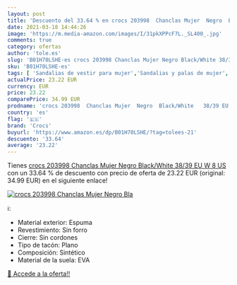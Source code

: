 ```yaml
---
layout: post
title: 'Descuento del 33.64 % en crocs 203998  Chanclas Mujer  Negro  Bla'
date: 2021-03-18 14:44:26
image: 'https://m.media-amazon.com/images/I/31pkXPPcF7L._SL400_.jpg'
comments: true
category: ofertas
author: 'tole.es'
slug: 'B01H70LSHE-es crocs 203998 Chanclas Mujer Negro Black/White 38/39 EU W 8 US'
sku: 'B01H70LSHE-es'
tags: [ 'Sandalias de vestir para mujer','Sandalias y palas de mujer','Zapatos','Zapatos para mujer','Zapatos y complementos','chanclas','crocs', ]
actualPrice: 23.22 EUR
currency: EUR
price: 23.22
comparePrice: 34.99 EUR
prodname: 'crocs 203998  Chanclas Mujer  Negro  Black/White   38/39 EU  W 8 US '
country: 'es'
flag: '🇪🇸'
brand: 'Crocs'
buyurl: 'https://www.amazon.es/dp/B01H70LSHE/?tag=tolees-21'
descuento: '33.64'
average: '23.22'
---
```


Tienes [crocs 203998  Chanclas Mujer  Negro  Black/White   38/39 EU  W 8 US ](https://www.amazon.es/dp/B01H70LSHE/?tag=tolees-21) con un 33.64 % de descuento con precio de oferta de 23.22 EUR (original: 34.99 EUR) en el siguiente enlace!

[![crocs 203998  Chanclas Mujer  Negro  Bla](https://m.media-amazon.com/images/I/31pkXPPcF7L._SL400_.jpg)](https://www.amazon.es/dp/B01H70LSHE/?tag=tolees-21)

ℹ️:

- Material exterior: Espuma
- Revestimiento: Sin forro
- Cierre: Sin cordones
- Tipo de tacón: Plano
- Composición: Sintético
- Material de la suela: EVA

[🛒 Accede a la oferta!!](https://www.amazon.es/dp/B01H70LSHE/?tag=tolees-21)
